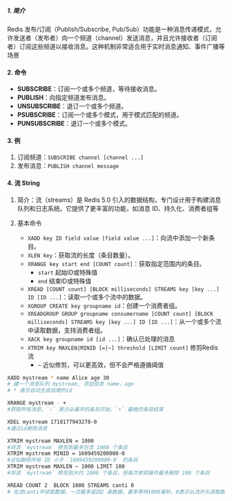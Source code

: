##### 1. 简介
Redis 发布/订阅（Publish/Subscribe, Pub/Sub）功能是一种消息传递模式，允许发送者（发布者）向一个频道（channel）发送消息，并且允许接收者（订阅者）订阅这些频道以接收消息。这种机制非常适合用于实时消息通知、事件广播等场景

#### 2. 命令
- **SUBSCRIBE**：订阅一个或多个频道，等待接收消息。
- **PUBLISH**：向指定频道发布消息。
- **UNSUBSCRIBE**：退订一个或多个频道。
- **PSUBSCRIBE**：订阅一个或多个模式，用于模式匹配的频道。
- **PUNSUBSCRIBE**：退订一个或多个模式。

#### 3. 例
1. 订阅频道：`SUBSCRIBE channel [channel ...]`
2. 发布消息：`PUBLISH channel message`

#### 4. 流 String
1. 简介：流（streams）是 Redis 5.0 引入的数据结构，专门设计用于构建消息队列和日志系统。它提供了更丰富的功能，如消息 ID、持久化、消费者组等

2. 基本命令
	- `XADD key ID field value [field value ...]`：向流中添加一个新条目。
	- `XLEN key`：获取流的长度（条目数量）。
	- `XRANGE key start end [COUNT count]`：获取指定范围内的条目。
		- `start` 起始ID或特殊值
		- `end` 结束ID或特殊值
	- `XREAD [COUNT count] [BLOCK milliseconds] STREAMS key [key ...] ID [ID ...]`：读取一个或多个流中的数据。
	- `XGROUP CREATE key groupname id`：创建一个消费者组。
	- `XREADGROUP GROUP groupname consumername [COUNT count] [BLOCK milliseconds] STREAMS key [key ...] ID [ID ...]`：从一个或多个流中读取数据，支持消费者组。
	- `XACK key groupname id [id ...]`：确认已处理的消息
	- `XTRIM key MAXLEN|MINID [=|~] threshold [LIMIT count]` 修剪Redis 流
		- `~` 近似修剪，可以更高效，但不会严格遵循阈值

```bash
XADD mystream * name Alice age 30
# 建一个消息队列 mystream, 添加信息 name，age
# * 表示自动生成自增的id

XRANGE mystream - +
#获取所有消息，`-` 表示从最早的条目开始，`+` 最晚的条目结束

XDEL mystream 1718177943278-0
#通过id删除消息

XTRIM mystream MAXLEN = 1000
#将流 `mystream` 修剪到最多包含 1000 个条目
XTRIM mystream MINID = 1609459200000-0
#近似删除所有 ID 小于 `1609459200000-0` 的条目
XTRIM mystream MAXLEN ~ 1000 LIMIT 100
#将流 `mystream` 修剪到大约 1000 个条目，但每次修剪操作最多删除 100 个条目

XREAD COUNT 2  BLOCK 1000 STREAMS canti 0
# 在流canti中读取数据，一次最多返回2 条数据，最多等待1000毫秒，0表示从流开头读取数据。如果将此值设置为 `>`，则表示从流的最新条目开始读取（用于实时获取新数据）




```


